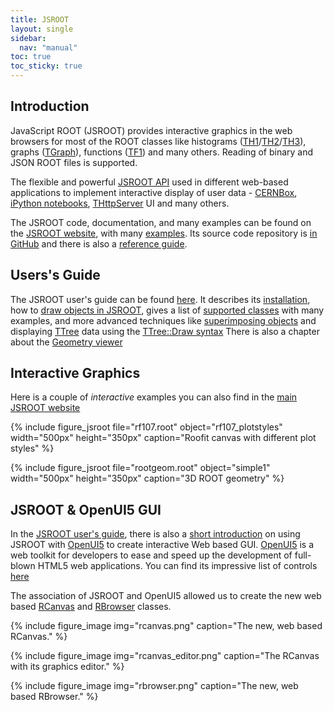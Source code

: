 ```yaml
---
title: JSROOT
layout: single
sidebar:
  nav: "manual"
toc: true
toc_sticky: true
---
```


## Introduction

JavaScript ROOT (JSROOT) provides interactive graphics in the web browsers for most of the ROOT classes like histograms ([TH1](https://root.cern/doc/master/classTH1.html)/[TH2](https://root.cern/doc/master/classTH2.html)/[TH3](https://root.cern/doc/master/classTH3.html)), graphs ([TGraph](https://root.cern/doc/master/classTGraph.html)), functions ([TF1](https://root.cern/doc/master/classTF1.html)) and many others. Reading of binary and JSON ROOT files is supported.

The flexible and powerful [JSROOT API](https://root.cern/js/latest/api.htm) used in different web-based applications to implement interactive display of user data - [CERNBox](https://swan.docs.cern.ch/intro/cernbox/), [iPython notebooks](https://ipython.org/notebook.html), [THttpServer](https://root.cern/doc/master/classTHttpServer.html) UI and many others.

The JSROOT code, documentation, and many examples can be found on the [JSROOT website](https://root.cern/js/),
with many [examples](https://root.cern/js/latest/examples.htm).
Its source code repository is [in GitHub](https://github.com/root-project/jsroot/) and there is also a
[reference guide](https://root.cern/js/latest/jsdoc/JSROOT.html).

## Users's Guide

The JSROOT user's guide can be found [here](https://github.com/root-project/jsroot/blob/master/docs/JSROOT.md).
It describes its [installation](https://github.com/root-project/jsroot/blob/master/docs/JSROOT.md#installing-jsroot),
how to [draw objects in JSROOT](https://github.com/root-project/jsroot/blob/master/docs/JSROOT.md#drawing-objects-in-jsroot),
gives a list of [supported classes](https://github.com/root-project/jsroot/blob/master/docs/JSROOT.md#supported-root-classes-by-jsroot)  with many examples, and more advanced techniques like [superimposing objects](https://github.com/root-project/jsroot/blob/master/docs/JSROOT.md#superimposing-draw-objects) and displaying [TTree](https://root.cern/doc/master/classTTree.html) data using the [TTree::Draw syntax](https://github.com/root-project/jsroot/blob/master/docs/JSROOT.md#ttree-draw)
There is also a chapter about the [Geometry viewer](https://github.com/root-project/jsroot/blob/master/docs/JSROOT.md#geometry-viewer)

## Interactive Graphics

Here is a couple of *interactive* examples you can also find in the [main JSROOT website](https://root.cern/js/)

{% include figure_jsroot
   file="rf107.root" object="rf107_plotstyles" width="500px" height="350px"
   caption="Roofit canvas with different plot styles"
%}

{% include figure_jsroot
   file="rootgeom.root" object="simple1" width="500px" height="350px"
   caption="3D ROOT geometry"
%}

## JSROOT & OpenUI5 GUI

In the [JSROOT user's guide](https://github.com/root-project/jsroot/blob/master/docs/JSROOT.md), there is also a [short introduction](https://github.com/root-project/jsroot/blob/master/docs/JSROOT.md#use-with-openui5) on using JSROOT with [OpenUI5](https://openui5.org/) to create interactive Web based GUI. [OpenUI5](https://openui5.org/) is a web toolkit for developers to ease and speed up the development of full-blown HTML5 web applications. You can find its impressive list of controls [here](https://openui5.hana.ondemand.com/controls)

The association of JSROOT and OpenUI5 allowed us to create the new web based [RCanvas](https://root.cern/doc/master/classROOT_1_1Experimental_1_1RCanvas.html) and [RBrowser](https://root.cern/doc/master/classROOT_1_1Experimental_1_1RBrowser.html) classes.

{% include figure_image
   img="rcanvas.png"
   caption="The new, web based RCanvas."
%}

{% include figure_image
   img="rcanvas_editor.png"
   caption="The RCanvas with its graphics editor."
%}

{% include figure_image
   img="rbrowser.png"
   caption="The new, web based RBrowser."
%}


